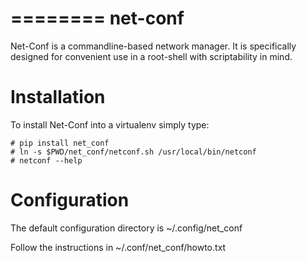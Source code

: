 ========
net-conf
========

Net-Conf is a commandline-based network manager. It is specifically
designed for convenient use in a root-shell with scriptability in mind.


Installation
============

To install Net-Conf into a virtualenv simply type:

```
# pip install net_conf
# ln -s $PWD/net_conf/netconf.sh /usr/local/bin/netconf
# netconf --help
```


Configuration
=============

The default configuration directory is ~/.config/net_conf

Follow the instructions in ~/.conf/net_conf/howto.txt
